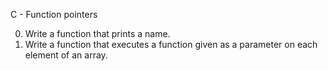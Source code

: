 C - Function pointers

0. Write a function that prints a name. 
1. Write a function that executes a function given as a parameter on each element of an array.

